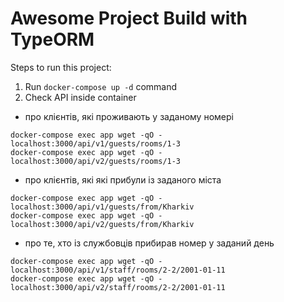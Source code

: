 # Awesome Project Build with TypeORM

Steps to run this project:

1. Run `docker-compose up -d` command
2. Check API inside container

* про клієнтів, які проживають у заданому номері
```
docker-compose exec app wget -qO - localhost:3000/api/v1/guests/rooms/1-3
docker-compose exec app wget -qO - localhost:3000/api/v2/guests/rooms/1-3
```
* про клієнтів, які які прибули із заданого міста
```
docker-compose exec app wget -qO - localhost:3000/api/v1/guests/from/Kharkiv
docker-compose exec app wget -qO - localhost:3000/api/v2/guests/from/Kharkiv
```
* про те, хто із службовців прибирав номер у заданий день
```
docker-compose exec app wget -qO - localhost:3000/api/v1/staff/rooms/2-2/2001-01-11
docker-compose exec app wget -qO - localhost:3000/api/v2/staff/rooms/2-2/2001-01-11
```
